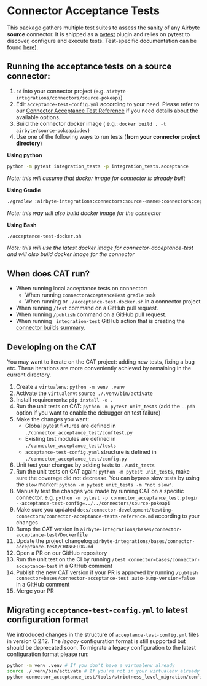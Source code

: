 # Connector Acceptance Tests
This package gathers multiple test suites to assess the sanity of any Airbyte **source** connector. 
It is shipped as a [pytest](https://docs.pytest.org/en/7.1.x/) plugin and relies on pytest to discover, configure and execute tests.
Test-specific documentation can be found [here](https://docs.airbyte.com/connector-development/testing-connectors/connector-acceptance-tests-reference/)).

## Running the acceptance tests on a source connector:
1. `cd` into your connector project (e.g. `airbyte-integrations/connectors/source-pokeapi`) 
2. Edit `acceptance-test-config.yml` according to your need. Please refer to our [Connector Acceptance Test Reference](https://docs.airbyte.com/connector-development/testing-connectors/connector-acceptance-tests-reference/) if you need details about the available options.
3. Build the connector docker image ( e.g.: `docker build . -t airbyte/source-pokeapi:dev`)
4. Use one of the following ways to run tests (**from your connector project directory**)

**Using python**
```bash
python -m pytest integration_tests -p integration_tests.acceptance
```
_Note: this will assume that docker image for connector is already built_

**Using Gradle**
```bash
./gradlew :airbyte-integrations:connectors:source-<name>:connectorAcceptanceTest
```
_Note: this way will also build docker image for the connector_

**Using Bash**
```bash
./acceptance-test-docker.sh
```
_Note: this will use the latest docker image for connector-acceptance-test and will also build docker image for the connector_

## When does CAT run?
* When running local acceptance tests on connector:
  * When running `connectorAcceptanceTest` `gradle` task
  * When running or `./acceptance-test-docker.sh` in a connector project
* When running `/test` command on a GitHub pull request.
* When running `/publish` command on a GitHub pull request.
* When running ` integration-test` GitHub action that is creating the [connector builds summary](https://github.com/airbytehq/airbyte/blob/master/airbyte-integrations/builds.md).

## Developing on the CAT 
You may want to iterate on the CAT project: adding new tests, fixing a bug etc.
These iterations are more conveniently achieved by remaining in the current directory.

1. Create a `virtualenv`: `python -m venv .venv`
2. Activate the `virtualenv`: `source ./.venv/bin/activate`
3. Install requirements: `pip install -e .`
4. Run the unit tests on CAT: `python -m pytest unit_tests` (add the `--pdb` option if you want to enable the debugger on test failure)
5. Make the changes you want:
    * Global pytest fixtures are defined in `./connector_acceptance_test/conftest.py`
    * Existing test modules are defined in `./connector_acceptance_test/tests`
    * `acceptance-test-config.yaml` structure is defined in `./connector_acceptance_test/config.py`
6. Unit test your changes by adding tests to `./unit_tests`
7. Run the unit tests on CAT again: `python -m pytest unit_tests`, make sure the coverage did not decrease. You can bypass slow tests by using the `slow` marker: `python -m pytest unit_tests -m "not slow"`.
8. Manually test the changes you made by running CAT on a specific connector. e.g. `python -m pytest -p connector_acceptance_test.plugin --acceptance-test-config=../../connectors/source-pokeapi`
9. Make sure you updated `docs/connector-development/testing-connectors/connector-acceptance-tests-reference.md` according to your changes
10. Bump the CAT version in `airbyte-integrations/bases/connector-acceptance-test/Dockerfile`
11. Update the project changelog `airbyte-integrations/bases/connector-acceptance-test/CHANGELOG.md`
12. Open a PR on our GitHub repository
13. Run the unit test on the CI by running `/test connector=bases/connector-acceptance-test` in a GitHub comment
14. Publish the new CAT version if your PR is approved by running `/publish connector=bases/connector-acceptance-test auto-bump-version=false` in a GitHub comment
15. Merge your PR

## Migrating `acceptance-test-config.yml` to latest configuration format
We introduced changes in the structure of `acceptance-test-config.yml` files in version 0.2.12.
The *legacy* configuration format is still supported but should be deprecated soon.
To migrate a legacy configuration to the latest configuration format please run:

```bash
python -m venv .venv # If you don't have a virtualenv already
source ./.venv/bin/activate # If you're not in your virtualenv already
python connector_acceptance_test/tools/strictness_level_migration/config_migration.py ../../connectors/source-to-migrate/acceptance-test-config.yml
```